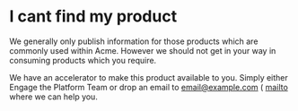 # I cant find my product


We generally only publish information for those products which are commonly used within Acme.  However we should not get in your way in consuming products which you require.

We have an accelerator to make this product available to you.  Simply either Engage the Platform Team or drop an email to <email@example.com> ( [mailto](mailto:email@example.com) where we can help you.